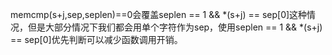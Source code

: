 memcmp(s+j,sep,seplen)==0会覆盖seplen == 1 && *(s+j) == sep[0]这种情况，但是大部分情况下我们都会用单个字符作为sep，使用seplen == 1 && *(s+j) == sep[0]优先判断可以减少函数调用开销。